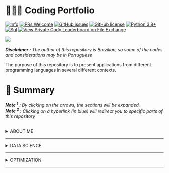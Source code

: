 
#  👨🏾‍💻 Coding Portfolio

[![Info](https://img.shields.io/badge/Project-Info-brightgreen?logo=data:image/svg%2bxml)](https://github.com/users/FelipeRamosOliveira/projects/3)
[![PRs Welcome](https://img.shields.io/badge/PRs-welcome-brightgreen.svg)](https://github.com/FelipeRamosOliveira/Portfolio/pulls)
[![GitHub issues](https://img.shields.io/github/issues/FelipeRamosOliveira/Portfolio.svg)](https://img.shields.io/github/issues/FelipeRamosOliveira/Portfolio.svg)
[![GitHub license](https://img.shields.io/github/license/Naereen/StrapDown.js.svg)](https://github.com/Naereen/StrapDown.js/blob/master/LICENSE)
[![Python 3.8+](https://img.shields.io/badge/Python-3.8+-blue.svg)](https://www.python.org/downloads/release/python-360/)
[![Sql](https://img.shields.io/badge/MySql-8.0-blue.svg)](https://www.mysql.com/)
[![View Private Cody Leaderboard on File Exchange](https://www.mathworks.com/matlabcentral/images/matlab-file-exchange.svg)](https://www.mathworks.com/matlabcentral/fileexchange/)

![](https://allhacked.com/up/2019/03/hello-world.gif)

***Disclaimer :** The author of this repository is Brazilian, so some of the codes and considerations may be in Portuguese*<br>

The purpose of this repository is to present applications from different programming languages in several different contexts.

<!--...........................................-->
<!--...........................................-->

# 📖 Summary
***Note <sup>1</sup> :**  By clicking on the arrows, the sections will be expanded.*<br>
***Note <sup>2</sup> :**  Clicking on a hyperlink ([in blue]()) will redirect you to specific parts of this repository*<br><br>

<!--...........................................-->
<!--...........................................-->

<details>
  <summary>ABOUT ME</summary>
  
### Hi, I'm Felipe ! :wave:
I'm a Data Engineer at Stone Payments and a PhD candidate in Computer Systems at PEC / COPPE / UFRJ (2020-2024), in the Decision Making research area. I'm a huge machine learning enthusiast and have experience with AI, natural language processing, nature-inspired algorithms, and optimization.
 
#### Stats
 <div style="display: inline_block">
  <img height="180em"  src="https://github-readme-stats.vercel.app/api?username=FelipeRamosOliveira&show_icons=true&theme=graywhiteinclude_all_commits=true&count_private=true"/> 
  <img height="180em"  src="https://github-readme-stats.vercel.app/api/top-langs/?username=FelipeRamosOliveira&layout=compact&langs_count=8&theme=graywhite"/>

#### Skills
<div>
<div style="display: inline_block"><br>
<img align="center" alt="Felipe-Python" height="30" width="40" src="https://raw.githubusercontent.com/devicons/devicon/master/icons/python/python-original.svg">
<img align="center" alt="Felipe-Jupyter" height="30" width="40" src="https://raw.githubusercontent.com/devicons/devicon/master/icons/jupyter/jupyter-original.svg">
<img align="center" alt="Felipe-Matlab" height="30" width="40" src="https://raw.githubusercontent.com/devicons/devicon/master/icons/matlab/matlab-original.svg">
<img align="center" alt="Felipe-GCP" height="30" width="40" src="https://raw.githubusercontent.com/devicons/devicon/master/icons/googlecloud/googlecloud-original.svg">
<img align="center" alt="Felipe-Docker" height="30" width="40" src="https://raw.githubusercontent.com/devicons/devicon/master/icons/docker/docker-original.svg">
<img align="center" alt="Felipe-Git" height="30" width="40" src="https://raw.githubusercontent.com/devicons/devicon/master/icons/git/git-original.svg">
<img align="center" alt="Felipe-SQL" height="30" width="40" src="https://raw.githubusercontent.com/devicons/devicon/master/icons/postgresql/postgresql-original.svg">
<img align="center" alt="Felipe-C" height="30" width="40" src="https://raw.githubusercontent.com/devicons/devicon/master/icons/c/c-original.svg">
<img align="center" alt="Felipe-Js" height="30" width="40" src="https://raw.githubusercontent.com/devicons/devicon/master/icons/javascript/javascript-plain.svg">
<img align="center" alt="Felipe-React" height="30" width="40" src="https://raw.githubusercontent.com/devicons/devicon/master/icons/react/react-original.svg">
<img align="center" alt="Felipe-HTML" height="30" width="40" src="https://raw.githubusercontent.com/devicons/devicon/master/icons/html5/html5-original.svg">
<img align="center" alt="Felipe-CSS" height="30" width="40" src="https://raw.githubusercontent.com/devicons/devicon/master/icons/css3/css3-original.svg">
</div>
</details>

<!--...........................................-->
---   
<!--...........................................-->
   
<details>
  <summary>DATA SCIENCE </summary>
  
###  Data Science 🔬
  
![](https://institute.careerguide.com/wp-content/uploads/2020/10/7a2fc27b966a50792117d375a24bb71e.gif)
  
The purpose of this section is to present applications of different programming languages in problems of optimization, data science , data pipelines and machine learning.

---
  
<details>
  <summary>PYTHON</summary>



#### [PYTHON](https://github.com/FelipeRamosOliveira/Portifolio/tree/main/Python)  :snake:

Anyone who has ever encountered a data analysis problem that a marking tool has not completely or efficiently solved the problem with, raises their hand there :raised_hand: .

In the world of data analysis, it becomes increasingly necessary to step out of your comfort zone, and look for other tools that are useful for the universe of a data scientist. Fortunately in this scenario Python is a good option.

If your profile has an inclination to code, now is the time to get your hands dirty, in a simple way, believe me, coding has never been easier. If you are already convinced to give Python a chance, check out the advantages of this choice:

The Python language is a high level, open source, very active online community, easy to learn, imperative, interpreted by scripts, object oriented, functional, with strong typing and dynamics. Programming in Python is like writing a letter to the computer, a letter in English, it is worth mentioning.
  
</details>
  
---
  
<details>
  <summary>SQL</summary>
 
#### [SQL](https://github.com/FelipeRamosOliveira/Portfolio/tree/main/Sql) :bar_chart:

SQL stands for “Structured Query Language”, or “Structured Query Language”, in Portuguese. Briefly, it is a programming language for dealing with relational (table-based) databases. It was created so that multiple developers could access and modify a company's data simultaneously, in an uncomplicated and unified way.SQL programming can be used to analyze or perform tasks on tables, mainly through the following commands: insert, search, update and delete. However, that doesn't mean that SQL can't do more advanced things, like writing queries (query commands) with multiple information.
  
</details>  
</details>
 
<!--...........................................-->
---  
<!--...........................................-->   
   
<details>
  <summary>OPTIMIZATION</summary>
  
 ### Optimization ➕ ➖
 ![](https://camo.githubusercontent.com/8ea43a1f70612fe0be12346955ed5befd10c6bbdf2e850d04fe3bf865d25445d/68747470733a2f2f707669676965722e6769746875622e696f2f6d656469612f696d672f70617274312f6772616469656e745f64657363656e742e676966)
  
In mathematics, the term optimization refers to the study of problems that seek to minimize or maximize a function by systematically choosing the values of real or integer variables within a viable set.

In engineering, administration, logistics, transport, economics, biology or other science problems, when it is possible to build mathematical models that are quite representative of the respective dynamic systems under study, it is possible to apply the mathematical optimization techniques to maximize or minimize a previously defined function as a performance index or performance index, in order to find an "optimal solution" to the problem, that is, one that results in the best possible performance of the system, according to this previously defined performance criterion. 
  
<!--...........................................-->
---  
<!--...........................................-->
  
<details>
  <summary>MATLAB</summary>
  
#### [MATLAB](https://github.com/FelipeRamosOliveira/Portfolio/tree/main/Matlab) :triangular_ruler:

Unlike many engineering-oriented software, MATLAB does not have an engineering or specific area. Any engineering (including any area of science) can use it.

It is even difficult to talk about all the functions of MATLAB because, in addition to the basic functions, you can still develop its functions and programs. In addition to software, it is a programming language. It is normal to hear someone (usually an engineer) say that they program in MATLAB. So, the use is quite different.

MATLAB is usually one of the first options for engineers who need to solve a problem / function, perform a simulation, do a statistical test or visualize a result. Other areas of science, on the other hand, usually try other software / languages first.

</details>
</details>
   
---  


